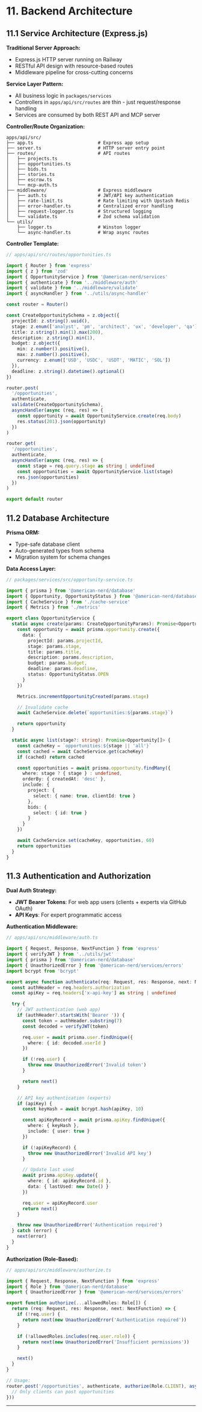 # 11. Backend Architecture

## 11.1 Service Architecture (Express.js)

**Traditional Server Approach:**
- Express.js HTTP server running on Railway
- RESTful API design with resource-based routes
- Middleware pipeline for cross-cutting concerns

**Service Layer Pattern:**
- All business logic in `packages/services`
- Controllers in `apps/api/src/routes` are thin - just request/response handling
- Services are consumed by both REST API and MCP server

**Controller/Route Organization:**

```
apps/api/src/
├── app.ts                        # Express app setup
├── server.ts                     # HTTP server entry point
├── routes/                       # API routes
│   ├── projects.ts
│   ├── opportunities.ts
│   ├── bids.ts
│   ├── stories.ts
│   ├── escrow.ts
│   └── mcp-auth.ts
├── middleware/                   # Express middleware
│   ├── auth.ts                   # JWT/API key authentication
│   ├── rate-limit.ts             # Rate limiting with Upstash Redis
│   ├── error-handler.ts          # Centralized error handling
│   ├── request-logger.ts         # Structured logging
│   └── validate.ts               # Zod schema validation
└── utils/
    ├── logger.ts                 # Winston logger
    └── async-handler.ts          # Wrap async routes
```

**Controller Template:**

```typescript
// apps/api/src/routes/opportunities.ts

import { Router } from 'express'
import { z } from 'zod'
import { OpportunityService } from '@american-nerd/services'
import { authenticate } from '../middleware/auth'
import { validate } from '../middleware/validate'
import { asyncHandler } from '../utils/async-handler'

const router = Router()

const CreateOpportunitySchema = z.object({
  projectId: z.string().uuid(),
  stage: z.enum(['analyst', 'pm', 'architect', 'ux', 'developer', 'qa']),
  title: z.string().min(1).max(200),
  description: z.string().min(1),
  budget: z.object({
    min: z.number().positive(),
    max: z.number().positive(),
    currency: z.enum(['USD', 'USDC', 'USDT', 'MATIC', 'SOL'])
  }),
  deadline: z.string().datetime().optional()
})

router.post(
  '/opportunities',
  authenticate,
  validate(CreateOpportunitySchema),
  asyncHandler(async (req, res) => {
    const opportunity = await OpportunityService.create(req.body)
    res.status(201).json(opportunity)
  })
)

router.get(
  '/opportunities',
  authenticate,
  asyncHandler(async (req, res) => {
    const stage = req.query.stage as string | undefined
    const opportunities = await OpportunityService.list(stage)
    res.json(opportunities)
  })
)

export default router
```

## 11.2 Database Architecture

**Prisma ORM:**
- Type-safe database client
- Auto-generated types from schema
- Migration system for schema changes

**Data Access Layer:**

```typescript
// packages/services/src/opportunity-service.ts

import { prisma } from '@american-nerd/database'
import { Opportunity, OpportunityStatus } from '@american-nerd/database'
import { CacheService } from './cache-service'
import { Metrics } from './metrics'

export class OpportunityService {
  static async create(params: CreateOpportunityParams): Promise<Opportunity> {
    const opportunity = await prisma.opportunity.create({
      data: {
        projectId: params.projectId,
        stage: params.stage,
        title: params.title,
        description: params.description,
        budget: params.budget,
        deadline: params.deadline,
        status: OpportunityStatus.OPEN
      }
    })

    Metrics.incrementOpportunityCreated(params.stage)

    // Invalidate cache
    await CacheService.delete(`opportunities:${params.stage}`)

    return opportunity
  }

  static async list(stage?: string): Promise<Opportunity[]> {
    const cacheKey = `opportunities:${stage || 'all'}`
    const cached = await CacheService.get(cacheKey)
    if (cached) return cached

    const opportunities = await prisma.opportunity.findMany({
      where: stage ? { stage } : undefined,
      orderBy: { createdAt: 'desc' },
      include: {
        project: {
          select: { name: true, clientId: true }
        },
        bids: {
          select: { id: true }
        }
      }
    })

    await CacheService.set(cacheKey, opportunities, 60)
    return opportunities
  }
}
```

## 11.3 Authentication and Authorization

**Dual Auth Strategy:**
- **JWT Bearer Tokens**: For web app users (clients + experts via GitHub OAuth)
- **API Keys**: For expert programmatic access

**Authentication Middleware:**

```typescript
// apps/api/src/middleware/auth.ts

import { Request, Response, NextFunction } from 'express'
import { verifyJWT } from '../utils/jwt'
import { prisma } from '@american-nerd/database'
import { UnauthorizedError } from '@american-nerd/services/errors'
import bcrypt from 'bcrypt'

export async function authenticate(req: Request, res: Response, next: NextFunction) {
  const authHeader = req.headers.authorization
  const apiKey = req.headers['x-api-key'] as string | undefined

  try {
    // JWT authentication (web app)
    if (authHeader?.startsWith('Bearer ')) {
      const token = authHeader.substring(7)
      const decoded = verifyJWT(token)

      req.user = await prisma.user.findUnique({
        where: { id: decoded.userId }
      })

      if (!req.user) {
        throw new UnauthorizedError('Invalid token')
      }

      return next()
    }

    // API key authentication (experts)
    if (apiKey) {
      const keyHash = await bcrypt.hash(apiKey, 10)

      const apiKeyRecord = await prisma.apiKey.findUnique({
        where: { keyHash },
        include: { user: true }
      })

      if (!apiKeyRecord) {
        throw new UnauthorizedError('Invalid API key')
      }

      // Update last used
      await prisma.apiKey.update({
        where: { id: apiKeyRecord.id },
        data: { lastUsed: new Date() }
      })

      req.user = apiKeyRecord.user
      return next()
    }

    throw new UnauthorizedError('Authentication required')
  } catch (error) {
    next(error)
  }
}
```

**Authorization (Role-Based):**

```typescript
// apps/api/src/middleware/authorize.ts

import { Request, Response, NextFunction } from 'express'
import { Role } from '@american-nerd/database'
import { UnauthorizedError } from '@american-nerd/services/errors'

export function authorize(...allowedRoles: Role[]) {
  return (req: Request, res: Response, next: NextFunction) => {
    if (!req.user) {
      return next(new UnauthorizedError('Authentication required'))
    }

    if (!allowedRoles.includes(req.user.role)) {
      return next(new UnauthorizedError('Insufficient permissions'))
    }

    next()
  }
}

// Usage:
router.post('/opportunities', authenticate, authorize(Role.CLIENT), asyncHandler(async (req, res) => {
  // Only clients can post opportunities
}))
```

---
